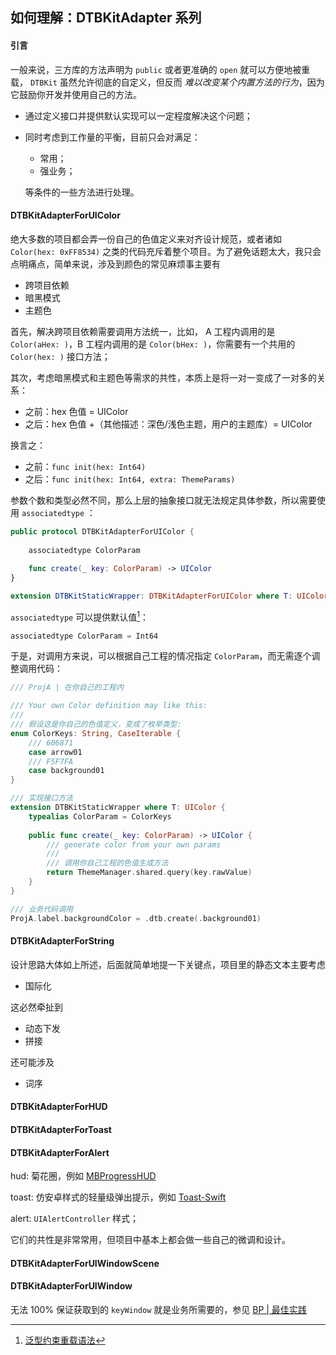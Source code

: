 ## 如何理解：DTBKitAdapter 系列



#### 引言

一般来说，三方库的方法声明为 ``public`` 或者更准确的 ``open`` 就可以方便地被重载， ``DTBKit`` 虽然允许彻底的自定义，但反而 *难以改变某个内置方法的行为*，因为它鼓励你开发并使用自己的方法。

* 通过定义接口并提供默认实现可以一定程度解决这个问题；

* 同时考虑到工作量的平衡，目前只会对满足：

    * 常用；
    * 强业务；

    等条件的一些方法进行处理。



#### DTBKitAdapterForUIColor

绝大多数的项目都会弄一份自己的色值定义来对齐设计规范，或者诸如 ``Color(hex: 0xFF8534)`` 之类的代码充斥着整个项目。为了避免话题太大，我只会点明痛点，简单来说，涉及到颜色的常见麻烦事主要有

* 跨项目依赖
* 暗黑模式
* 主题色

首先，解决跨项目依赖需要调用方法统一，比如， A 工程内调用的是 ``Color(aHex: )``，B 工程内调用的是 ``Color(bHex: )``，你需要有一个共用的 ``Color(hex: )`` 接口方法；

其次，考虑暗黑模式和主题色等需求的共性，本质上是将一对一变成了一对多的关系：

* 之前：hex 色值 = UIColor
* 之后：hex 色值 +（其他描述：深色/浅色主题，用户的主题库）= UIColor

换言之：

* 之前：``func init(hex: Int64)``
* 之后：``func init(hex: Int64, extra: ThemeParams)``

参数个数和类型必然不同，那么上层的抽象接口就无法规定具体参数，所以需要使用 ``associatedtype`` ：

```swift
public protocol DTBKitAdapterForUIColor {
    
    associatedtype ColorParam
    
    func create(_ key: ColorParam) -> UIColor
}

extension DTBKitStaticWrapper: DTBKitAdapterForUIColor where T: UIColor {}
```

``associatedtype`` 可以提供默认值[^1]：

```swift
associatedtype ColorParam = Int64
```

于是，对调用方来说，可以根据自己工程的情况指定 ``ColorParam``，而无需逐个调整调用代码：

```swift
/// ProjA | 在你自己的工程内

/// Your own Color definition may like this:
///
/// 假设这是你自己的色值定义，变成了枚举类型:
enum ColorKeys: String, CaseIterable {
    /// 606871
    case arrow01
    /// F5F7FA
    case background01
}

/// 实现接口方法
extension DTBKitStaticWrapper where T: UIColor {
    typealias ColorParam = ColorKeys
    
    public func create(_ key: ColorParam) -> UIColor {
        /// generate color from your own params
        ///
        /// 调用你自己工程的色值生成方法
        return ThemeManager.shared.query(key.rawValue)
    }
}

/// 业务代码调用
ProjA.label.backgroundColor = .dtb.create(.background01)
```



#### DTBKitAdapterForString

设计思路大体如上所述，后面就简单地提一下关键点，项目里的静态文本主要考虑

* 国际化

这必然牵扯到

* 动态下发
* 拼接

还可能涉及

* 词序



#### DTBKitAdapterForHUD

#### DTBKitAdapterForToast

#### DTBKitAdapterForAlert

hud: 菊花圈，例如 [MBProgressHUD](https://github.com/jdg/MBProgressHUD)

toast: 仿安卓样式的轻量级弹出提示，例如 [Toast-Swift](https://github.com/scalessec/Toast-Swift)

alert: ``UIAlertController`` 样式；

它们的共性是非常常用，但项目中基本上都会做一些自己的微调和设计。



#### DTBKitAdapterForUIWindowScene

#### DTBKitAdapterForUIWindow

无法 100% 保证获取到的 ``keyWindow`` 就是业务所需要的，参见 [BP | 最佳实践](https://darkthanblack.github.io/blogs/04-bp-keywindow)





[^1]: [泛型约束重载语法](https://zhuanlan.zhihu.com/p/80672557)
